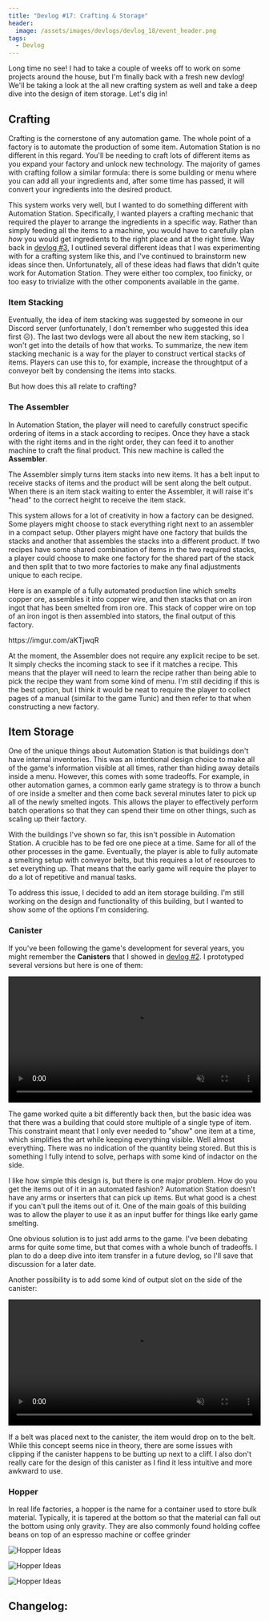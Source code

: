 ```yaml
---
title: "Devlog #17: Crafting & Storage"
header: 
  image: /assets/images/devlogs/devlog_18/event_header.png
tags:
  - Devlog
---
```


Long time no see! I had to take a couple of weeks off to work on some projects around the house, but I'm finally back with a fresh new devlog! We'll be taking a look at the all new crafting system as well and take a deep dive into the design of item storage. Let's dig in!

## Crafting

Crafting is the cornerstone of any automation game. The whole point of a factory is to automate the production of some item. Automation Station is no different in this regard. You'll be needing to craft lots of different items as you expand your factory and unlock new technology. The majority of games with crafting follow a similar formula: there is some building or menu where you can add all your ingredients and, after some time has passed, it will convert your ingredients into the desired product. 

This system works very well, but I wanted to do something different with Automation Station. Specifically, I wanted players a crafting mechanic that required the player to arrange the ingredients in a specific way. Rather than simply feeding all the items to a machine, you would have to carefully plan *how* you would get ingredients to the right place and at the right time. Way back in [devlog #3](/blog/devlog-3), I outlined several different ideas that I was experimenting with for a crafting system like this, and I've continued to brainstorm new ideas since then. Unfortunately, all of these ideas had flaws that didn't quite work for Automation Station. They were either too complex, too finicky, or too easy to trivialize with the other components available in the game.

### Item Stacking

Eventually, the idea of item stacking was suggested by someone in our Discord server (unfortunately, I don't remember who suggested this idea first ☹️). The last two devlogs were all about the new item stacking, so I won't get into the details of how that works. To summarize, the new item stacking mechanic is a way for the player to construct vertical stacks of items. Players can use this to, for example, increase the throughtput of a conveyor belt by condensing the items into stacks. 

But how does this all relate to crafting? 

### The Assembler

In Automation Station, the player will need to carefully construct specific ordering of items in a stack according to recipes. Once they have a stack with the right items and in the right order, they can feed it to another machine to craft the final product. This new machine is called the **Assembler**. 

<gif of assembler>

The Assembler simply turns item stacks into new items. It has a belt input to receive stacks of items and the product will be sent along the belt output. When there is an item stack waiting to enter the Assembler, it will raise it's "head" to the correct height to receive the item stack.

This system allows for a lot of creativity in how a factory can be designed. Some players might choose to stack everything right next to an assembler in a compact setup. Other players might have one factory that builds the stacks and another that assembles the stacks into a different product. If two recipes have some shared combination of items in the two required stacks, a player could choose to make one factory for the shared part of the stack and then split that to two more factories to make any final adjustments unique to each recipe.

Here is an example of a fully automated production line which smelts copper ore, assembles it into copper wire, and then stacks that on an iron ingot that has been smelted from iron ore. This stack of copper wire on top of an iron ingot is then assembled into stators, the final output of this factory.

<gif of assembly line>
https://imgur.com/aKTjwqR

At the moment, the Assembler does not require any explicit recipe to be set. It simply checks the incoming stack to see if it matches a recipe. This means that the player will need to learn the recipe rather than being able to pick the recipe they want from some kind of menu. I'm still deciding if this is the best option, but I think it would be neat to require the player to collect pages of a manual (similar to the game Tunic) and then refer to that when constructing a new factory. 

## Item Storage

One of the unique things about Automation Station is that buildings don't have internal inventories. This was an intentional design choice to make all of the game's information visible at all times, rather than hiding away details inside a menu. However, this comes with some tradeoffs. For example, in other automation games, a common early game strategy is to throw a bunch of ore inside a smelter and then come back several minutes later to pick up all of the newly smelted ingots. This allows the player to effectively perform batch operations so that they can spend their time on other things, such as scaling up their factory.

With the buildings I've shown so far, this isn't possible in Automation Station. A crucible has to be fed ore one piece at a time. Same for all of the other processes in the game. Eventually, the player is able to fully automate a smelting setup with conveyor belts, but this requires a lot of resources to set everything up. That means that the early game will require the player to do a lot of repetitive and manual tasks. 

To address this issue, I decided to add an item storage building. I'm still working on the design and functionality of this building, but I wanted to show some of the options I'm considering.

### Canister

If you've been following the game's development for several years, you might remember the **Canisters** that I showed in [devlog #2](/blog/devlog-2). I prototyped several versions but here is one of them:

<video width="100%" autoplay="autoplay" loop="true" muted>
  <source src="https://i.imgur.com/GmiOTJq.mp4" type="video/mp4" />
</video>

The game worked quite a bit differently back then, but the basic idea was that there was a building that could store multiple of a single type of item. This constraint meant that I only ever needed to "show" one item at a time, which simplifies the art while keeping everything visible. Well almost everything. There was no indication of the quantity being stored. But this is something I fully intend to solve, perhaps with some kind of indactor on the side.

I like how simple this design is, but there is one major problem. How do you get the items out of it in an automated fashion? Automation Station doesn't have any arms or inserters that can pick up items. But what good is a chest if you can't pull the items out of it. One of the main goals of this building was to allow the player to use it as an input buffer for things like early game smelting.

One obvious solution is to just add arms to the game. I've been debating arms for quite some time, but that comes with a whole bunch of tradeoffs. I plan to do a deep dive into item transfer in a future devlog, so I'll save that discussion for a later date.

Another possibility is to add some kind of output slot on the side of the canister:

<video width="100%" autoplay="autoplay" loop="true" muted>
  <source src="https://i.imgur.com/lMlXU6k.mp4" type="video/mp4" />
</video>

If a belt was placed next to the canister, the item would drop on to the belt. While this concept seems nice in theory, there are some issues with clipping if the canister happens to be butting up next to a cliff. I also don't really care for the design of this canister as I find it less intuitive and more awkward to use.

### Hopper

In real life factories, a hopper is the name for a container used to store bulk material. Typically, it is tapered at the bottom so that the material can fall out the bottom using only gravity. They are also commonly found holding coffee beans on top of an espresso machine or coffee grinder

![Hopper Ideas](/assets/images/devlogs/devlog_17/factory_hopper.png)

![Hopper Ideas](/assets/images/devlogs/devlog_17/coffee_hopper.png)

![Hopper Ideas](/assets/images/devlogs/devlog_17/hopper.png)

## Changelog:

